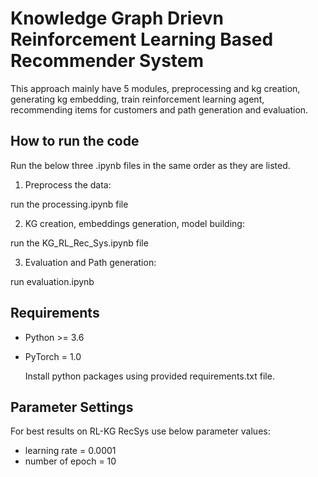 # Knowledge Graph Drievn Reinforcement Learning Based Recommender System
This approach mainly have 5 modules, preprocessing and kg creation, generating kg embedding, train reinforcement learning agent, recommending items for customers and path generation and evaluation.

## How to run the code 

Run the below three .ipynb files in the same order as they are listed.

1. Preprocess the data:

run the processing.ipynb file

2. KG creation, embeddings generation, model building:

run the KG_RL_Rec_Sys.ipynb file

3. Evaluation and Path generation:

run evaluation.ipynb


## Requirements
- Python >= 3.6
- PyTorch = 1.0

  Install python packages using provided requirements.txt file.



## Parameter Settings
For best results on RL-KG RecSys use below parameter values:

- learning rate = 0.0001
- number of epoch = 10
